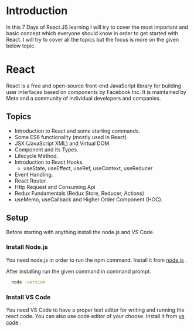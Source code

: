 
# Introduction
In this 7 Days of React JS learning I will try to cover the most important and basic concept which everyone should know in order to get started with React. I will try to cover all the topics but the focus is more on the given below topic.

# React

React is a free and open-source front-end JavaScript library for building user interfaces based on components by Facebook Inc. It is maintained by Meta and a community of individual developers and companies.




## Topics

 - Introduction to React and some starting commands.
 - Some ES6 functionality (mostly used in React)
 - JSX (JavaScript XML) and Virtual DOM.
 - Component and its Types.
 - Lifecycle Method.
 - Introduction to React Hooks.
    - useState, useEffect, useRef, useContext, useReducer
 - Event Handling. 
 - React Router.
 - Http Request and Consuming Api
 - Redux Fundamentals (Redux Store, Reducer, Actions)
 - useMemo, useCallback and Higher Order Component (HOC).


## Setup
Before starting with anything install the node.js and VS Code.

### Install Node.js

You need node.js in order to run the npm command. Install it from [node.js](https://nodejs.org/en/download/package-manager/current) .

After installing run the given command in command prompt.

```bash
  node -version
```

### Install VS Code 
You need VS Code to have a proper text editor for writing and running the react code. You can also use code editor of your choose. Install it from [vs code](https://code.visualstudio.com/download) . 



